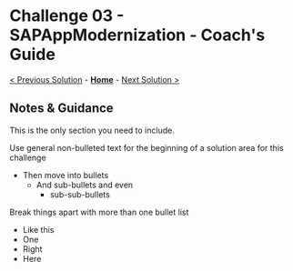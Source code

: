 # Challenge 03 - SAPAppModernization - Coach's Guide 

[< Previous Solution](./Solution-02.md) - **[Home](./README.md)** - [Next Solution >](./Solution-04.md)

## Notes & Guidance
This is the only section you need to include.

Use general non-bulleted text for the beginning of a solution area for this challenge
- Then move into bullets
    - And sub-bullets and even
        - sub-sub-bullets

Break things apart with more than one bullet list
- Like this 
- One
- Right
- Here
